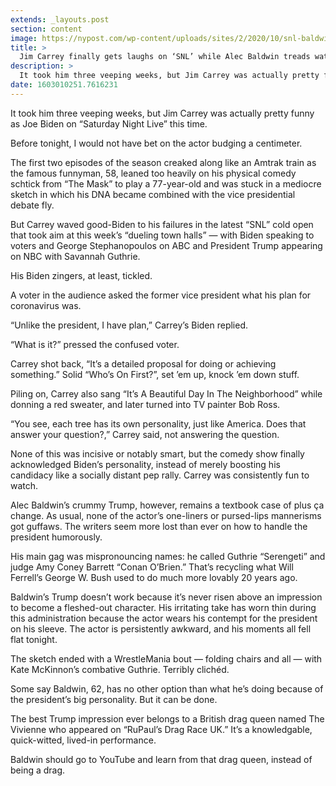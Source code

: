 ```yaml
--- 
extends: _layouts.post 
section: content 
image: https://nypost.com/wp-content/uploads/sites/2/2020/10/snl-baldwin-trump.jpg?quality=90&strip=all&w=1024 
title: > 
  Jim Carrey finally gets laughs on ‘SNL’ while Alec Baldwin treads water 
description: > 
  It took him three veeping weeks, but Jim Carrey was actually pretty funny as Joe Biden on “Saturday Night Live” this time.A voter in the audience asked the former vice president what his plan for coronavirus was.Carrey shot back, “It’s a detailed proposal for doing or achieving something.” Solid “Who’s On First?”, set ’em up, knock ’em down stuff.Some say Baldwin, 62, has no other option than what he’s doing because of the president’s big personality.Baldwin should go to YouTube and learn from that drag queen, instead of being a drag. 
date: 1603010251.7616231 
--- 
```

It took him three veeping weeks, but Jim Carrey was actually pretty funny as Joe Biden on “Saturday Night Live” this time.

Before tonight, I would not have bet on the actor budging a centimeter.

The first two episodes of the season creaked along like an Amtrak train as the famous funnyman, 58, leaned too heavily on his physical comedy schtick from “The Mask” to play a 77-year-old and was stuck in a mediocre sketch in which his DNA became combined with the vice presidential debate fly.

But Carrey waved good-Biden to his failures in the latest “SNL” cold open that took aim at this week’s “dueling town halls” — with Biden speaking to voters and George Stephanopoulos on ABC and President Trump appearing on NBC with Savannah Guthrie.

His Biden zingers, at least, tickled.

A voter in the audience asked the former vice president what his plan for coronavirus was.

“Unlike the president, I have plan,” Carrey’s Biden replied.

“What is it?” pressed the confused voter.

Carrey shot back, “It’s a detailed proposal for doing or achieving something.” Solid “Who’s On First?”, set ’em up, knock ’em down stuff.

Piling on, Carrey also sang “It’s A Beautiful Day In The Neighborhood” while donning a red sweater, and later turned into TV painter Bob Ross.

“You see, each tree has its own personality, just like America. Does that answer your question?,” Carrey said, not answering the question.

None of this was incisive or notably smart, but the comedy show finally acknowledged Biden’s personality, instead of merely boosting his candidacy like a socially distant pep rally. Carrey was consistently fun to watch.

Alec Baldwin’s crummy Trump, however, remains a textbook case of plus ça change. As usual, none of the actor’s one-liners or pursed-lips mannerisms got guffaws. The writers seem more lost than ever on how to handle the president humorously.

His main gag was mispronouncing names: he called Guthrie “Serengeti” and judge Amy Coney Barrett “Conan O’Brien.” That’s recycling what Will Ferrell’s George W. Bush used to do much more lovably 20 years ago.

Baldwin’s Trump doesn’t work because it’s never risen above an impression to become a fleshed-out character. His irritating take has worn thin during this administration because the actor wears his contempt for the president on his sleeve. The actor is persistently awkward, and his moments all fell flat tonight.

The sketch ended with a WrestleMania bout — folding chairs and all — with Kate McKinnon’s combative Guthrie. Terribly clichéd.

Some say Baldwin, 62, has no other option than what he’s doing because of the president’s big personality. But it can be done.

The best Trump impression ever belongs to a British drag queen named The Vivienne who appeared on “RuPaul’s Drag Race UK.” It’s a knowledgable, quick-witted, lived-in performance.

Baldwin should go to YouTube and learn from that drag queen, instead of being a drag.
